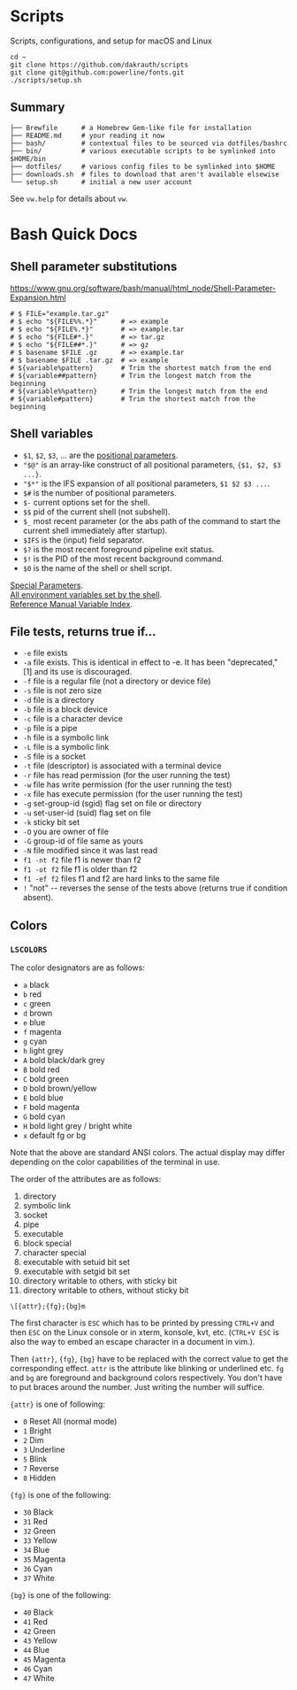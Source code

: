 Scripts
=======

Scripts, configurations, and setup for macOS and Linux

    cd ~
    git clone https://github.com/dakrauth/scripts
    git clone git@github.com:powerline/fonts.git
    ./scripts/setup.sh

Summary
-------

    ├── Brewfile      # a Homebrew Gem-like file for installation
    ├── README.md     # your reading it now
    ├── bash/         # contextual files to be sourced via dotfiles/bashrc
    ├── bin/          # various executable scripts to be symlinked into $HOME/bin
    ├── dotfiles/     # various config files to be symlinked into $HOME
    ├── downloads.sh  # files to download that aren't available elsewise
    └── setup.sh      # initial a new user account

See `vw.help` for details about `vw`.

Bash Quick Docs
===============

Shell parameter substitutions
-----------------------------

<https://www.gnu.org/software/bash/manual/html_node/Shell-Parameter-Expansion.html>

    # $ FILE="example.tar.gz"
    # $ echo "${FILE%%.*}"      # => example
    # $ echo "${FILE%.*}"       # => example.tar
    # $ echo "${FILE#*.}"       # => tar.gz
    # $ echo "${FILE##*.}"      # => gz
    # $ basename $FILE .gz      # => example.tar
    # $ basename $FILE .tar.gz  # => example
    # ${variable%pattern}       # Trim the shortest match from the end
    # ${variable##pattern}      # Trim the longest match from the beginning
    # ${variable%%pattern}      # Trim the longest match from the end
    # ${variable#pattern}       # Trim the shortest match from the beginning

Shell variables
---------------

* `$1`, `$2`, `$3`, ... are the [positional parameters](https://www.gnu.org/software/bash/manual/html_node/Positional-Parameters.html).
* `"$@"` is an array-like construct of all positional parameters, `{$1, $2, $3 ...}`.
* `"$*"` is the IFS expansion of all positional parameters, `$1 $2 $3 ...`.
* `$#` is the number of positional parameters.
* `$-` current options set for the shell.
* `$$` pid of the current shell (not subshell).
* `$_` most recent parameter (or the abs path of the command to start the current shell immediately after startup).
* `$IFS` is the (input) field separator.
* `$?` is the most recent foreground pipeline exit status.
* `$!` is the PID of the most recent background command.
* `$0` is the name of the shell or shell script.

[Special Parameters](https://www.gnu.org/software/bash/manual/html_node/Special-Parameters.html).  
[All environment variables set by the shell](https://www.gnu.org/software/bash/manual/html_node/Shell-Variables.html).  
[Reference Manual Variable Index](https://www.gnu.org/software/bash/manual/html_node/Variable-Index.html).

File tests, returns true if...
------------------------------

* `-e` file exists
* `-a` file exists. This is identical in effect to -e. It has been "deprecated," [1] and its use is discouraged.
* `-f` file is a regular file (not a directory or device file)
* `-s` file is not zero size
* `-d` file is a directory
* `-b` file is a block device
* `-c` file is a character device
* `-p` file is a pipe
* `-h` file is a symbolic link
* `-L` file is a symbolic link
* `-S` file is a socket
* `-t` file (descriptor) is associated with a terminal device
* `-r` file has read permission (for the user running the test)
* `-w` file has write permission (for the user running the test)
* `-x` file has execute permission (for the user running the test)
* `-g` set-group-id (sgid) flag set on file or directory
* `-u` set-user-id (suid) flag set on file
* `-k` sticky bit set
* `-O` you are owner of file
* `-G` group-id of file same as yours
* `-N` file modified since it was last read
* `f1 -nt f2` file f1 is newer than f2
* `f1 -ot f2` file f1 is older than f2
* `f1 -ef f2` files f1 and f2 are hard links to the same file
* `!` "not" -- reverses the sense of the tests above (returns true if condition absent).

Colors
------

### `LSCOLORS`

The color designators are as follows:

* `a` black
* `b` red
* `c` green
* `d` brown
* `e` blue
* `f` magenta
* `g` cyan
* `h` light grey
* `A` bold black/dark grey
* `B` bold red
* `C` bold green
* `D` bold brown/yellow
* `E` bold blue
* `F` bold magenta
* `G` bold cyan
* `H` bold light grey / bright white
* `x` default fg or bg

Note that the above are standard ANSI colors. The actual display may differ depending on the color
capabilities of the terminal in use.

The order of the attributes are as follows:

1.  directory
2.  symbolic link
3.  socket
4.  pipe
5.  executable
6.  block special
7.  character special
8.  executable with setuid bit set
9.  executable with setgid bit set
10. directory writable to others, with sticky bit
11. directory writable to others, without sticky bit

`\[{attr};{fg};{bg}m`

The first character is `ESC` which has to be printed by pressing `CTRL+V` and then `ESC` on the
Linux console or in xterm, konsole, kvt, etc. (`CTRL+V ESC` is also the way to embed an
escape character in a document in vim.).

Then `{attr}`, `{fg}`, `{bg}` have to be replaced with the correct value to get the corresponding effect.
`attr` is the attribute like blinking or underlined etc. `fg` and `bg` are foreground and background colors respectively.
You don't have to put braces around the number. Just writing the number will suffice.

`{attr}` is one of following:

* `0`   Reset All (normal mode)
* `1`   Bright
* `2`   Dim
* `3`   Underline
* `5`   Blink
* `7`   Reverse
* `8`   Hidden

`{fg}` is one of the following:

* `30` Black
* `31` Red
* `32` Green
* `33` Yellow
* `34` Blue
* `35` Magenta
* `36` Cyan
* `37` White

`{bg}` is one of the following:

* `40` Black
* `41` Red
* `42` Green
* `43` Yellow
* `44` Blue
* `45` Magenta
* `46` Cyan
* `47` White

